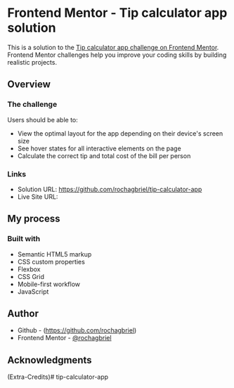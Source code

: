 # Frontend Mentor - Tip calculator app solution

This is a solution to the [Tip calculator app challenge on Frontend Mentor](https://www.frontendmentor.io/challenges/tip-calculator-app-ugJNGbJUX). Frontend Mentor challenges help you improve your coding skills by building realistic projects.

## Overview

### The challenge

Users should be able to:

- View the optimal layout for the app depending on their device's screen size
- See hover states for all interactive elements on the page
- Calculate the correct tip and total cost of the bill per person

### Links

- Solution URL: https://github.com/rochagbriel/tip-calculator-app
- Live Site URL:

## My process

### Built with

- Semantic HTML5 markup
- CSS custom properties
- Flexbox
- CSS Grid
- Mobile-first workflow
- JavaScript

## Author

- Github - (https://github.com/rochagbriel)
- Frontend Mentor - [@rochagbriel](https://www.frontendmentor.io/profile/rochagbriel)

## Acknowledgments

(Extra-Credits)# tip-calculator-app
